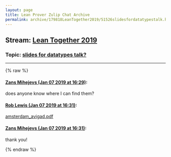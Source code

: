 ```yaml
---
layout: page
title: Lean Prover Zulip Chat Archive 
permalink: archive/179818LeanTogether2019/51526slidesfordatatypestalk.html
---
```


## Stream: [Lean Together 2019](index.html)
### Topic: [slides for datatypes talk?](51526slidesfordatatypestalk.html)

---


{% raw %}
#### [ Zans Mihejevs (Jan 07 2019 at 16:29)](https://leanprover.zulipchat.com/#narrow/stream/179818-Lean%20Together%202019/topic/slides%20for%20datatypes%20talk%3F/near/154576794):
does anyone know where I can find them?

#### [ Rob Lewis (Jan 07 2019 at 16:31)](https://leanprover.zulipchat.com/#narrow/stream/179818-Lean%20Together%202019/topic/slides%20for%20datatypes%20talk%3F/near/154576895):
[amsterdam_avigad.pdf](/user_uploads/3121/HeX9POgeoSnmo9HMn_BNpAiK/amsterdam_avigad.pdf)

#### [ Zans Mihejevs (Jan 07 2019 at 16:31)](https://leanprover.zulipchat.com/#narrow/stream/179818-Lean%20Together%202019/topic/slides%20for%20datatypes%20talk%3F/near/154576902):
thank you!


{% endraw %}
